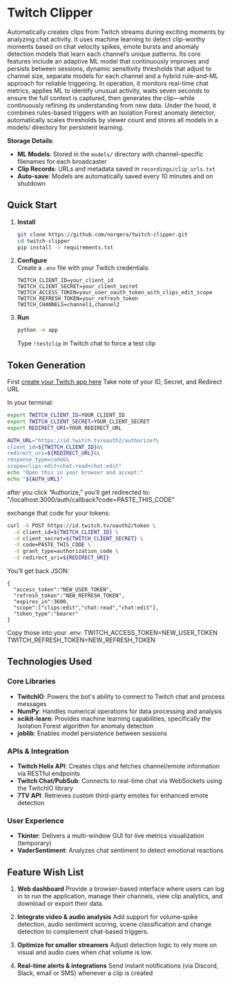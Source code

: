 # Twitch Clipper

Automatically creates clips from Twitch streams during exciting moments by analyzing chat activity. It uses machine learning to detect clip-worthy moments based on chat velocity spikes, emote bursts and anomaly detection models that learn each channel’s unique patterns. 
Its core features include an adaptive ML model that continuously improves and persists between sessions, dynamic sensitivity thresholds that adjust to channel size, separate models for each channel and a hybrid rule-and-ML approach for reliable triggering. 
In operation, it monitors real-time chat metrics, applies ML to identify unusual activity, waits seven seconds to ensure the full context is captured, then generates the clip—while continuously refining its understanding from new data. 
Under the hood, it combines rules-based triggers with an Isolation Forest anomaly detector, automatically scales thresholds by viewer count and stores all models in a models/ directory for persistent learning.

**Storage Details**:
- **ML Models**: Stored in the `models/` directory with channel-specific filenames for each broadcaster
- **Clip Records**: URLs and metadata saved in `recordings/clip_urls.txt` 
- **Auto-save**: Models are automatically saved every 10 minutes and on shutdown

## Quick Start

1. **Install**
   ```bash
   git clone https://github.com/norgera/twitch-clipper.git
   cd twitch-clipper
   pip install -r requirements.txt
   ```

2. **Configure**  
   Create a `.env` file with your Twitch credentials:
   ```
   TWITCH_CLIENT_ID=your_client_id
   TWITCH_CLIENT_SECRET=your_client_secret
   TWITCH_ACCESS_TOKEN=your_user_oauth_token_with_clips_edit_scope
   TWITCH_REFRESH_TOKEN=your_refresh_token
   TWITCH_CHANNELS=channel1,channel2
   ```

3. **Run**
   ```bash
   python -m app
   ```

   Type `!testclip` in Twitch chat to force a test clip 

## Token Generation

First [create your Twitch app here](https://dev.twitch.tv/console)
Take note of your ID, Secret, and Redirect URL

In your terminal:
```bash
export TWITCH_CLIENT_ID=YOUR_CLIENT_ID
export TWITCH_CLIENT_SECRET=YOUR_CLIENT_SECRET
export REDIRECT_URI=YOUR_REDIRECT_URL
```

```bash
AUTH_URL="https://id.twitch.tv/oauth2/authorize?\
client_id=${TWITCH_CLIENT_ID}&\
redirect_uri=${REDIRECT_URL}&\
response_type=code&\
scope=clips:edit+chat:read+chat:edit"
echo "Open this in your browser and accept:"
echo "${AUTH_URL}"
```

after you click “Authorize,” you’ll get redirected to:
"/localhost:3000/auth/callback?code=PASTE_THIS_CODE"

exchange that code for your tokens:
```bash
curl -X POST https://id.twitch.tv/oauth2/token \
  -d client_id=${TWITCH_CLIENT_ID} \
  -d client_secret=${TWITCH_CLIENT_SECRET} \
  -d code=PASTE_THIS_CODE \
  -d grant_type=authorization_code \
  -d redirect_uri=${REDIRECT_URI}
```

You’ll get back JSON:
```
{
  "access_token":"NEW_USER_TOKEN",
  "refresh_token":"NEW_REFRESH_TOKEN",
  "expires_in":3600,
  "scope":["clips:edit","chat:read","chat:edit"],
  "token_type":"bearer"
}
```
Copy those into your .env:
TWITCH_ACCESS_TOKEN=NEW_USER_TOKEN
TWITCH_REFRESH_TOKEN=NEW_REFRESH_TOKEN


## Technologies Used

### Core Libraries
- **TwitchIO**: Powers the bot's ability to connect to Twitch chat and process messages
- **NumPy**: Handles numerical operations for data processing and analysis
- **scikit-learn**: Provides machine learning capabilities, specifically the Isolation Forest algorithm for anomaly detection
- **joblib**: Enables model persistence between sessions

### APIs & Integration
- **Twitch Helix API**: Creates clips and fetches channel/emote information via RESTful endpoints
- **Twitch Chat/PubSub**: Connects to real-time chat via WebSockets using the TwitchIO library
- **7TV API**: Retrieves custom third-party emotes for enhanced emote detection

### User Experience
- **Tkinter**: Delivers a multi-window GUI for live metrics visualization (temporary)
- **VaderSentiment**: Analyzes chat sentiment to detect emotional reactions




## Feature Wish List
1. **Web dashboard**
Provide a browser-based interface where users can log in to run the application, manage their channels, view clip analytics, and download or export their data.

2. **Integrate video & audio analysis**
Add support for volume‐spike detection, audio sentiment scoring, scene classification and change detection to complement chat-based triggers.

3. **Optimize for smaller streamers**
Adjust detection logic to rely more on visual and audio cues when chat volume is low.

4. **Real-time alerts & integrations**
Send instant notifications (via Discord, Slack, email or SMS) whenever a clip is created